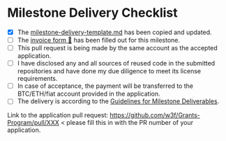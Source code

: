 # Milestone Delivery Checklist

- [x] The [milestone-delivery-template.md](https://github.com/w3f/Grant-Milestone-Delivery/blob/master/deliveries/milestone-delivery-template.md) has been copied and updated.
- [ ] The [invoice form :pencil:](https://forms.gle/LSRr7PCjBpEbKGh89) has been filled out for this milestone.
- [ ] This pull request is being made by the same account as the accepted application.
- [ ] I have disclosed any and all sources of reused code in the submitted repositories and have done my due diligence to meet its license requirements.
- [ ] In case of acceptance, the payment will be transferred to the BTC/ETH/fiat account provided in the application.
- [ ] The delivery is according to the [Guidelines for Milestone Deliverables](https://github.com/w3f/Grants-Program/blob/master/docs/Support%20Docs/milestone-deliverables-guidelines.md).

Link to the application pull request: https://github.com/w3f/Grants-Program/pull/XXX < please fill this in with the PR number of your application.
